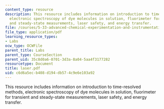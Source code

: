 ```yaml
---
content_type: resource
description: This resource includes information on introduction to time-resolved methods,
  electronic spectroscopy of dye molecules in solution, fluorimeter for transient
  and steady-state measurements, laser safety, and energy transfer.
file: /courses/5-33-advanced-chemical-experimentation-and-instrumentation-fall-2007/c6d6a5ecb408d194db574c9e6e103a92_laser.pdf
file_type: application/pdf
learning_resource_types:
- Labs
ocw_type: OCWFile
parent_title: Labs
parent_type: CourseSection
parent_uid: 35c8d0a6-0701-3d3a-8a04-5aa4f3177282
resourcetype: Document
title: laser.pdf
uid: c6d6a5ec-b408-d194-db57-4c9e6e103a92
---
```

This resource includes information on introduction to time-resolved methods, electronic spectroscopy of dye molecules in solution, fluorimeter for transient and steady-state measurements, laser safety, and energy transfer.

